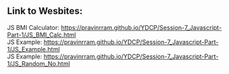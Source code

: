 <h2>Link to Wesbites:</h2>

JS BMI Calculator: https://pravinrram.github.io/YDCP/Session-7_Javascript-Part-1/JS_BMI_Calc.html <br>
JS Example: https://pravinrram.github.io/YDCP/Session-7_Javascript-Part-1/JS_Example.html <br>
JS Example: https://pravinrram.github.io/YDCP/Session-7_Javascript-Part-1/JS_Random_No.html

